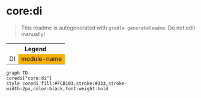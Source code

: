 # core:di
> This readme is autogenerated with `gradle generateReadme`. Do not edit manually!
<table>
<tr><th colspan='2'>Legend</th></tr>
<tr><td style='text-align:center;'>DI</td><td style='text-align:center; background-color:#FCB103; color:black'>module-name</td></tr>
</table>

```mermaid
graph TD
coredi["core:di"]
style coredi fill:#FCB103,stroke:#333,stroke-width:2px,color:black,font-weight:bold
```
